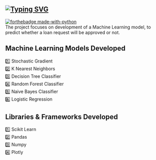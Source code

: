 ## [![Typing SVG](https://readme-typing-svg.herokuapp.com?size=25&color=F71A1A&lines=ML+Loan+Approval+Prediction💵)](https://git.io/typing-svg)
[![forthebadge made-with-python](http://ForTheBadge.com/images/badges/made-with-python.svg)](https://www.python.org/)<br>
The project focuses on development of a Machine Learning model, to predict whether a loan request will be approved or not. 
## Machine Learning Models Developed
:one: Stochastic Gradient<br> 
:two: K Nearest Neighbors<br>
:three: Decision Tree Classifier<br>
:four: Random Forest Classifier<br>
:five: Naive Bayes Classifier<br>
:six: Logistic Regression
## Libraries & Frameworks Developed
:one: Scikit Learn<br>
:two: Pandas<br>
:three: Numpy<br>
:four: Plotly
